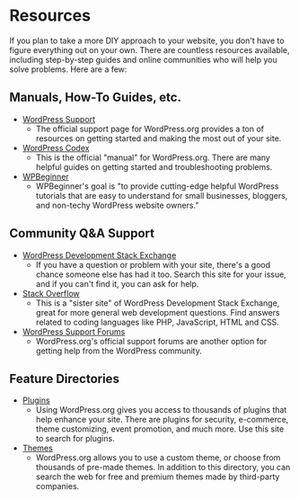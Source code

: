 # Resources

If you plan to take a more DIY approach to your website, you don't have to figure everything out on your own. There are countless resources available, including step-by-step guides and online communities who will help you solve problems. Here are a few:

## Manuals, How-To Guides, etc.
- [WordPress Support](https://wordpress.org/support/)
    - The official support page for WordPress.org provides a ton of resources on getting started and making the most out of your site.
- [WordPress Codex](https://codex.wordpress.org/)
    - This is the official "manual" for WordPress.org. There are many helpful guides on getting started and troubleshooting problems.
- [WPBeginner](https://www.wpbeginner.com/)
    - WPBeginner's goal is "to provide cutting-edge helpful WordPress tutorials that are easy to understand for small businesses, bloggers, and non-techy WordPress website owners."

## Community Q&A Support
- [WordPress Development Stack Exchange](https://wordpress.stackexchange.com/)
    - If you have a question or problem with your site, there's a good chance someone else has had it too. Search this site for your issue, and if you can't find it, you can ask for help.
- [Stack Overflow](https://stackoverflow.com/questions)
    - This is a "sister site" of WordPress Development Stack Exchange, great for more general web development questions. Find answers related to coding languages like PHP, JavaScript, HTML and CSS.
- [WordPress Support Forums](https://wordpress.org/support/forums/)
    - WordPress.org's official support forums are another option for getting help from the WordPress community.

## Feature Directories
- [Plugins](https://wordpress.org/plugins/)
    - Using WordPress.org gives you access to thousands of plugins that help enhance your site. There are plugins for security, e-commerce, theme customizing, event promotion, and much more. Use this site to search for plugins.
- [Themes](https://wordpress.org/themes/)
    - WordPress.org allows you to use a custom theme, or choose from thousands of pre-made themes. In addition to this directory, you can search the web for free and premium themes made by third-party companies.
